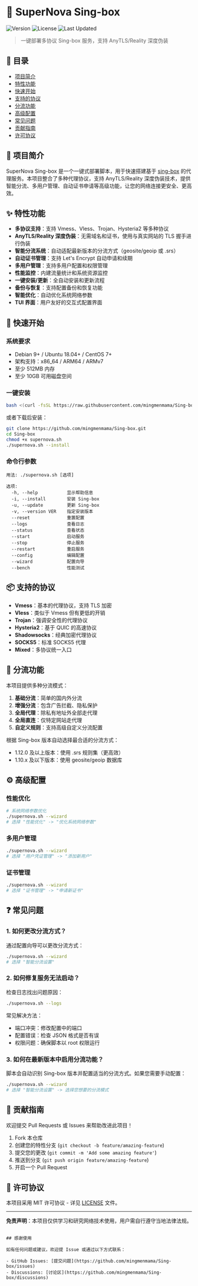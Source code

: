 # 🚀 SuperNova Sing-box

![Version](https://img.shields.io/badge/version-1.0.0-blue)
![License](https://img.shields.io/badge/license-MIT-green)
![Last Updated](https://img.shields.io/badge/last%20updated-2025--08--08-brightgreen)

> 一键部署多协议 Sing-box 服务，支持 AnyTLS/Reality 深度伪装

## 📑 目录

- [项目简介](#-项目简介)
- [特性功能](#-特性功能)
- [快速开始](#-快速开始)
- [支持的协议](#-支持的协议)
- [分流功能](#-分流功能)
- [高级配置](#-高级配置)
- [常见问题](#-常见问题)
- [贡献指南](#-贡献指南)
- [许可协议](#-许可协议)

## 🌟 项目简介

SuperNova Sing-box 是一个一键式部署脚本，用于快速搭建基于 [sing-box](https://github.com/SagerNet/sing-box) 的代理服务。本项目整合了多种代理协议，支持 AnyTLS/Reality 深度伪装技术，提供智能分流、多用户管理、自动证书申请等高级功能，让您的网络连接更安全、更高效。

## ✨ 特性功能

- **多协议支持**：支持 Vmess、Vless、Trojan、Hysteria2 等多种协议
- **AnyTLS/Reality 深度伪装**：无需域名和证书，使用与真实网站的 TLS 握手进行伪装
- **智能分流系统**：自动适配最新版本的分流方式（geosite/geoip 或 .srs）
- **自动证书管理**：支持 Let's Encrypt 自动申请和续期
- **多用户管理**：支持多用户配置和权限管理
- **性能监控**：内建流量统计和系统资源监控
- **一键安装/更新**：全自动安装和更新流程
- **备份与恢复**：支持配置备份和恢复功能
- **智能优化**：自动优化系统网络参数
- **TUI 界面**：用户友好的交互式配置界面

## 🚀 快速开始

### 系统要求

- Debian 9+ / Ubuntu 18.04+ / CentOS 7+
- 架构支持：x86_64 / ARM64 / ARMv7
- 至少 512MB 内存
- 至少 10GB 可用磁盘空间

### 一键安装

```bash
bash <(curl -fsSL https://raw.githubusercontent.com/mingmenmama/Sing-box/main/install.sh)
```

或者下载后安装：

```bash
git clone https://github.com/mingmenmama/Sing-box.git
cd Sing-box
chmod +x supernova.sh
./supernova.sh --install
```

### 命令行参数

```
用法: ./supernova.sh [选项]

选项:
  -h, --help           显示帮助信息
  -i, --install        安装 Sing-box
  -u, --update         更新 Sing-box
  -v, --version VER    指定安装版本
  --reset              重置配置
  --logs               查看日志
  --status             查看状态
  --start              启动服务
  --stop               停止服务
  --restart            重启服务
  --config             编辑配置
  --wizard             配置向导
  --bench              性能测试
```

## 📦 支持的协议

- **Vmess**：基本的代理协议，支持 TLS 加密
- **Vless**：类似于 Vmess 但有更低的开销
- **Trojan**：强调安全性的代理协议
- **Hysteria2**：基于 QUIC 的高速协议
- **Shadowsocks**：经典加密代理协议
- **SOCKS5**：标准 SOCKS5 代理
- **Mixed**：多协议统一入口

## 🔄 分流功能

本项目提供多种分流模式：

1. **基础分流**：简单的国内外分流
2. **增强分流**：包含广告拦截、隐私保护
3. **全局代理**：除私有地址外全部走代理
4. **全局直连**：仅特定网站走代理
5. **自定义规则**：支持高级自定义分流配置

根据 Sing-box 版本自动选择最合适的分流方式：
- 1.12.0 及以上版本：使用 .srs 规则集（更高效）
- 1.10.x 及以下版本：使用 geosite/geoip 数据库

## ⚙️ 高级配置

### 性能优化

```bash
# 系统网络参数优化
./supernova.sh --wizard
# 选择 "性能优化" -> "优化系统网络参数"
```

### 多用户管理

```bash
./supernova.sh --wizard
# 选择 "用户凭证管理" -> "添加新用户"
```

### 证书管理

```bash
./supernova.sh --wizard
# 选择 "证书管理" -> "申请新证书"
```

## ❓ 常见问题

### 1. 如何更改分流方式？

通过配置向导可以更改分流方式：
```bash
./supernova.sh --wizard
# 选择 "智能分流设置"
```

### 2. 如何修复服务无法启动？

检查日志找出问题原因：
```bash
./supernova.sh --logs
```

常见解决方法：
- 端口冲突：修改配置中的端口
- 配置错误：检查 JSON 格式是否有误
- 权限问题：确保脚本以 root 权限运行

### 3. 如何在最新版本中启用分流功能？

脚本会自动识别 Sing-box 版本并配置适当的分流方式。如果您需要手动配置：

```bash
./supernova.sh --wizard
# 选择 "智能分流设置" -> 选择您想要的分流模式
```

## 🤝 贡献指南

欢迎提交 Pull Requests 或 Issues 来帮助改进此项目！

1. Fork 本仓库
2. 创建您的特性分支 (`git checkout -b feature/amazing-feature`)
3. 提交您的更改 (`git commit -m 'Add some amazing feature'`)
4. 推送到分支 (`git push origin feature/amazing-feature`)
5. 开启一个 Pull Request

## 📜 许可协议

本项目采用 MIT 许可协议 - 详见 [LICENSE](LICENSE) 文件。

---

**免责声明**：本项目仅供学习和研究网络技术使用，用户需自行遵守当地法律法规。
```

## 感谢使用

如有任何问题或建议，欢迎提 Issue 或通过以下方式联系：

- GitHub Issues: [提交问题](https://github.com/mingmenmama/Sing-box/issues)
- Discussions: [讨论区](https://github.com/mingmenmama/Sing-box/discussions)
